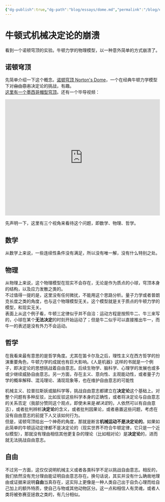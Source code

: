 ```yaml
---
{"dg-publish":true,"dg-path":"blog/essays/dome.md","permalink":"/blog/essays/dome/","title":"诺顿穹顶、决定论与自由意志","tags":["science","philosophy","life","free"]}
---
```



# 牛顿式机械决定论的崩溃

看到一个诺顿穹顶的实验。牛顿力学的物理模型，以一种意外简单的方式崩溃了。

## 诺顿穹顶

先简单介绍一下这个概念。[诺顿穹顶 Norton's Dome](https://www.zhihu.com/question/397610640/answer/2617547404)，一个在经典牛顿力学模型下对<s>自由意志</s>决定论的挑战，有趣。  
[这里有一个墨西哥帽型穹顶](https://www.douban.com/note/836428024/?_i=8594614QoOgRwS)。还有一个毕导视频：

<div style="position: relative; width: 100%; height: 0; padding-bottom: 75%;"><iframe src="https://player.bilibili.com/player.html?isOutside=true&aid=707821752&bvid=BV18Q4y1E7i7&cid=1381483446&p=1&autoplay=0" scrolling="no" border="0" frameborder="no" framespacing="0" allowfullscreen="true" style="position: absolute; width: 100%; height: 100%; left: 0; top: 0;"> </iframe></div>

先声明一下，这里有三个视角来看待这个问题，即数学、物理、哲学。

## 数学

从数学上来说，一些连续性条件没有满足，所以没有唯一解，没有什么特别之处。

## 物理

从物理上来说，这个物理模型在现实不会存在，无论是作为质点的小球，穹顶本身的结构，以及应力发散之类的。  
不过值得一提的是，这里没有任何微扰，不能用这个思路分析。量子力学或者普朗克长度之类的角度，也与这个物理模型无关。这个模型就是关于质点的牛顿力学的模型，和现实无关。  
表面上从这个例子看，牛顿三定律似乎并不自洽：运动方程是按照牛二、牛三来写的，小球在某个**无法决定**的时刻开始运动了；但是牛二似乎可以直接推出牛一，而牛一的表述是没有外力不会运动。

## 哲学

在我看来最有意思的是哲学角度。尤其在笛卡尔及之后，理性主义在西方哲学的扮演重要角色，牛顿力学的成就也有巨大影响。《人是机器》这样的书就是一个例子，即决定论的思想挑战着自由意志。后续生物学、脑科学、心理学的发展也或多或少继续威胁自由意志。另一方面，存在主义、意向性、主观能动性，或者量子力学的概率解释、混沌理论、涌现现象等，也在维护自由意志的可能性

机械主义、拉普拉斯妖或脑科学等，挑战自由意志都建立在**决定论**这个基础上。对整个问题有多种反驳，比如反驳这些科学本身的正确性，或者将决定论与自由意志的关系否定（我部分赞同这个观点，即使未来是*被决定*的，人依然可以有自由意志），或者批判辨析**决定论**的含义，或者批判因果论，或者悬置这些问题，考虑在没有自由意志的前提下人又该如何行为。  
但是，诺顿穹顶给出一个神奇的角度，那就是断言**机械运动不是决定论的**。如果如此简单的牛顿运动定律都不是决定论的（现实世界不符合牛顿定律，它只是一个近似模型），那就没有理由相信其他更复杂的理论（比如相对论）是**决定论**的，进而就无法挑战自由意志。

## 自由

不过另一方面，这仅仅说明机械主义或者各类科学不足以挑战自由意志。相反的，我们依然没有充分理由能证明自由意志存在。换句话说，其实并没有什么确凿地理由或证据来说明**自由**当真存在，这实际上更像是一种人类自己出于自负心理而给自己加上的额外特质，使自己与物或其他动物区分。这一点和相信人有灵魂，或者人类将被弥赛亚拯救之类的，有几分相似。
